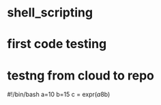 # shell_scripting
# first code testing
# testng from cloud to repo
#!/bin/bash
a=10
b=15
c = expr($a8$b)